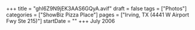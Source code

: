 +++
title = "ghI6Z9N9jEK3AAS6GQyA.avif"
draft = false
tags = ["Photos"]
categories = ["ShowBiz Pizza Place"]
pages = ["Irving, TX (4441 W Airport Fwy Ste 215)"]
startDate = ""
+++
July 2006
